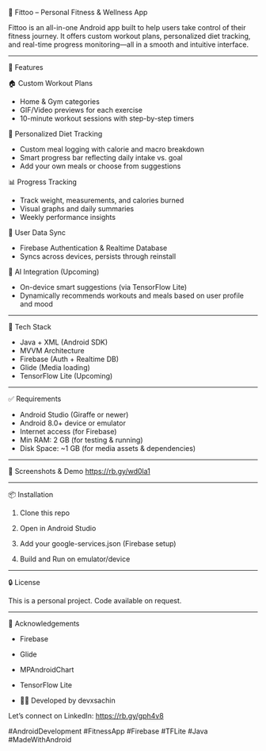 💪 Fittoo – Personal Fitness & Wellness App

Fittoo is an all-in-one Android app built to help users take control of their fitness journey. It offers custom workout plans, personalized diet tracking, and real-time progress monitoring—all in a smooth and intuitive interface.

--------------------------------------------------------

🚀 Features

🏠 Custom Workout Plans
- Home & Gym categories
- GIF/Video previews for each exercise
- 10-minute workout sessions with step-by-step timers

🥗 Personalized Diet Tracking
- Custom meal logging with calorie and macro breakdown
- Smart progress bar reflecting daily intake vs. goal
- Add your own meals or choose from suggestions

📊 Progress Tracking
- Track weight, measurements, and calories burned
- Visual graphs and daily summaries
- Weekly performance insights

🔐 User Data Sync
- Firebase Authentication & Realtime Database
- Syncs across devices, persists through reinstall

🤖 AI Integration (Upcoming)
- On-device smart suggestions (via TensorFlow Lite)
- Dynamically recommends workouts and meals based on user profile and mood

--------------------------------------------------------

🧰 Tech Stack

- Java + XML (Android SDK)
- MVVM Architecture
- Firebase (Auth + Realtime DB)
- Glide (Media loading)
- TensorFlow Lite (Upcoming)

--------------------------------------------------------


✅ Requirements

- Android Studio (Giraffe or newer)
- Android 8.0+ device or emulator
- Internet access (for Firebase)
- Min RAM: 2 GB (for testing & running)
- Disk Space: ~1 GB (for media assets & dependencies)

--------------------------------------------------------

📸 Screenshots & Demo
 https://rb.gy/wd0la1

--------------------------------------------------------

📦 Installation

1. Clone this repo

2. Open in Android Studio

3. Add your google-services.json (Firebase setup)

4. Build and Run on emulator/device

--------------------------------------------------------

🔒 License

This is a personal project. Code available on request.

--------------------------------------------------------

🙌 Acknowledgements

- Firebase
- Glide
- MPAndroidChart
- TensorFlow Lite

- 👨‍💻 Developed by devxsachin

  
Let’s connect on LinkedIn: https://rb.gy/gph4v8



#AndroidDevelopment #FitnessApp #Firebase #TFLite #Java #MadeWithAndroid
